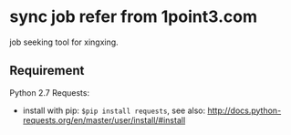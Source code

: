 # sync job refer from 1point3.com
job seeking tool for xingxing.

## Requirement
Python 2.7
Requests:
 - install with pip: ```$pip install requests```, see also: http://docs.python-requests.org/en/master/user/install/#install

